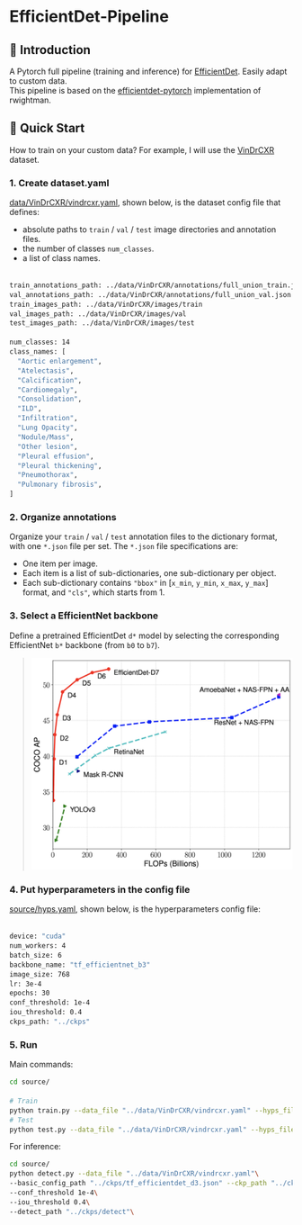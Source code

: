 # **EfficientDet-Pipeline**

## 👋 **Introduction**
A Pytorch full pipeline (training and inference) for [EfficientDet](https://arxiv.org/abs/1911.09070). Easily adapt to custom data.\
This pipeline is based on the [efficientdet-pytorch](https://github.com/rwightman/efficientdet-pytorch) implementation of rwightman.

## 🚀 **Quick Start**
How to train on your custom data? For example, I will use the [VinDrCXR](https://www.kaggle.com/c/vinbigdata-chest-xray-abnormalities-detection) dataset.

### **1. Create dataset.yaml**
[data/VinDrCXR/vindrcxr.yaml](data/VinDrCXR/vindrcxr.yaml), shown below, is the dataset config file that defines:
- absolute paths to `train` / `val` / `test` image directories and annotation files.
- the number of classes `num_classes`.
- a list of class names.
```bash

train_annotations_path: ../data/VinDrCXR/annotations/full_union_train.json
val_annotations_path: ../data/VinDrCXR/annotations/full_union_val.json
train_images_path: ../data/VinDrCXR/images/train
val_images_path: ../data/VinDrCXR/images/val
test_images_path: ../data/VinDrCXR/images/test

num_classes: 14
class_names: [
  "Aortic enlargement", 
  "Atelectasis", 
  "Calcification", 
  "Cardiomegaly", 
  "Consolidation", 
  "ILD", 
  "Infiltration", 
  "Lung Opacity", 
  "Nodule/Mass", 
  "Other lesion", 
  "Pleural effusion", 
  "Pleural thickening", 
  "Pneumothorax", 
  "Pulmonary fibrosis", 
]
```

### **2. Organize annotations**
Organize your `train` / `val` / `test` annotation files to the dictionary format, with one `*.json` file per set. The `*.json` file specifications are:
- One item per image.
- Each item is a list of sub-dictionaries, one sub-dictionary per object.
- Each sub-dictionary contains `"bbox"` in [`x_min`, `y_min`, `x_max`, `y_max`] format, and `"cls"`, which starts from 1.

### **3. Select a EfficientNet backbone**
Define a pretrained EfficientDet `d*` model by selecting the corresponding EfficientNet `b*` backbone (from `b0` to `b7`).
> <img src="imgs/coco-results.png" width="600" />

### **4. Put hyperparameters in the config file**
[source/hyps.yaml](source/hyps.yaml), shown below, is the hyperparameters config file:
```bash

device: "cuda"
num_workers: 4
batch_size: 6
backbone_name: "tf_efficientnet_b3"
image_size: 768
lr: 3e-4
epochs: 30
conf_threshold: 1e-4
iou_threshold: 0.4
ckps_path: "../ckps"
```

### **5. Run**
Main commands:
```bash
cd source/

# Train
python train.py --data_file "../data/VinDrCXR/vindrcxr.yaml" --hyps_file "hyps.yaml"
# Test
python test.py --data_file "../data/VinDrCXR/vindrcxr.yaml" --hyps_file "hyps.yaml"
```
For inference:
```bash
cd source/
python detect.py --data_file "../data/VinDrCXR/vindrcxr.yaml"\
--basic_config_path "../ckps/tf_efficientdet_d3.json" --ckp_path "../ckps/tf_efficientdet_d3.pt" --device "cuda"\
--conf_threshold 1e-4\
--iou_threshold 0.4\
--detect_path "../ckps/detect"\
```